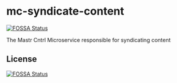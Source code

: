 # mc-syndicate-content
[![FOSSA Status](https://app.fossa.com/api/projects/git%2Bgithub.com%2Fvipickering%2Fmc-syndicate-content.svg?type=shield)](https://app.fossa.com/projects/git%2Bgithub.com%2Fvipickering%2Fmc-syndicate-content?ref=badge_shield)

The Mastr Cntrl Microservice responsible for syndicating content


## License
[![FOSSA Status](https://app.fossa.com/api/projects/git%2Bgithub.com%2Fvipickering%2Fmc-syndicate-content.svg?type=large)](https://app.fossa.com/projects/git%2Bgithub.com%2Fvipickering%2Fmc-syndicate-content?ref=badge_large)